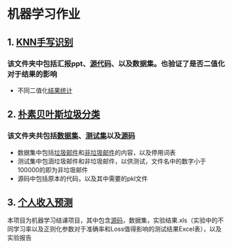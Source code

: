 # 机器学习作业
## 1. [KNN手写识别](https://github.com/Yu-zq1010/Learning-Machine_ING_202006/tree/master/knn%E6%89%8B%E5%86%99%E8%AF%86%E5%88%AB-CS1805%E4%BA%8E%E7%A5%AF%E5%A5%87-U201814615)
### 该文件夹中包括汇报ppt、[源代码](https://github.com/Yu-zq1010/Learning-Machine_ING_202006/blob/master/knn%E6%89%8B%E5%86%99%E8%AF%86%E5%88%AB-CS1805%E4%BA%8E%E7%A5%AF%E5%A5%87-U201814615/Knn.py)、以及数据集。也验证了是否二值化对于结果的影响
* 不同二值化[结果统计](https://github.com/Yu-zq1010/Learning-Machine_ING_202006/blob/master/knn%E6%89%8B%E5%86%99%E8%AF%86%E5%88%AB-CS1805%E4%BA%8E%E7%A5%AF%E5%A5%87-U201814615/%E7%BB%93%E6%9E%9C%E7%BB%9F%E8%AE%A1.txt)
## 2. [朴素贝叶斯垃圾分类](https://github.com/Yu-zq1010/Learning-Machine_ING_202006/tree/master/%E8%B4%9D%E5%8F%B6%E6%96%AF%E5%9E%83%E5%9C%BE%E9%82%AE%E4%BB%B6%E5%88%86%E7%B1%BB-CS1805%E4%BA%8E%E7%A5%AF%E5%A5%87-U201814615)
### 该文件夹共包括[数据集](https://github.com/Yu-zq1010/Learning-Machine_ING_202006/tree/master/%E8%B4%9D%E5%8F%B6%E6%96%AF%E5%9E%83%E5%9C%BE%E9%82%AE%E4%BB%B6%E5%88%86%E7%B1%BB-CS1805%E4%BA%8E%E7%A5%AF%E5%A5%87-U201814615/%E6%95%B0%E6%8D%AE%E9%9B%86)、[测试集](https://github.com/Yu-zq1010/Learning-Machine_ING_202006/tree/master/%E8%B4%9D%E5%8F%B6%E6%96%AF%E5%9E%83%E5%9C%BE%E9%82%AE%E4%BB%B6%E5%88%86%E7%B1%BB-CS1805%E4%BA%8E%E7%A5%AF%E5%A5%87-U201814615/%E6%B5%8B%E8%AF%95%E9%9B%86)以及[源码](https://github.com/Yu-zq1010/Learning-Machine_ING_202006/tree/master/%E8%B4%9D%E5%8F%B6%E6%96%AF%E5%9E%83%E5%9C%BE%E9%82%AE%E4%BB%B6%E5%88%86%E7%B1%BB-CS1805%E4%BA%8E%E7%A5%AF%E5%A5%87-U201814615/%E6%BA%90%E7%A0%81)
* 数据集中包括[垃圾邮件](https://github.com/Yu-zq1010/Learning-Machine_ING_202006/tree/master/%E8%B4%9D%E5%8F%B6%E6%96%AF%E5%9E%83%E5%9C%BE%E9%82%AE%E4%BB%B6%E5%88%86%E7%B1%BB-CS1805%E4%BA%8E%E7%A5%AF%E5%A5%87-U201814615/%E6%95%B0%E6%8D%AE%E9%9B%86/%E5%9E%83%E5%9C%BE%E9%82%AE%E4%BB%B6)和[非垃圾邮件](https://github.com/Yu-zq1010/Learning-Machine_ING_202006/tree/master/%E8%B4%9D%E5%8F%B6%E6%96%AF%E5%9E%83%E5%9C%BE%E9%82%AE%E4%BB%B6%E5%88%86%E7%B1%BB-CS1805%E4%BA%8E%E7%A5%AF%E5%A5%87-U201814615/%E6%95%B0%E6%8D%AE%E9%9B%86/%E9%9D%9E%E5%9E%83%E5%9C%BE%E9%82%AE%E4%BB%B6)的内容，以及停用词表
* 测试集中包涵垃圾邮件和非垃圾邮件，以供测试，文件名中的数字小于100000的即为非垃圾邮件
* 源码中包括原本的代码，以及其中需要的pkl文件
## 3. [个人收入预测](https://github.com/Yu-zq1010/Learning-Machine_ING_202006/tree/master/%E4%B8%AA%E4%BA%BA%E6%94%B6%E5%85%A5%E9%A2%84%E6%B5%8B-CS1805%E4%BA%8E%E7%A5%AF%E5%A5%87-U201814615)
本项目为机器学习结课项目，其中包含[源码](https://github.com/Yu-zq1010/Learning-Machine_ING_202006/blob/master/%E4%B8%AA%E4%BA%BA%E6%94%B6%E5%85%A5%E9%A2%84%E6%B5%8B-CS1805%E4%BA%8E%E7%A5%AF%E5%A5%87-U201814615/%E4%B8%AA%E4%BA%BA%E6%94%B6%E5%85%A5%E9%A2%84%E6%B5%8B.py)，数据集，实验结果.xls（实验中的不同学习率以及正则化参数对于准确率和Loss值得影响的测试结果Excel表），以及实验报告
